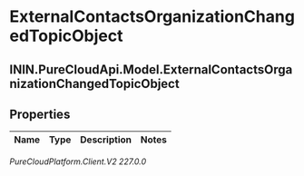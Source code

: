 # ExternalContactsOrganizationChangedTopicObject

## ININ.PureCloudApi.Model.ExternalContactsOrganizationChangedTopicObject

## Properties

|Name | Type | Description | Notes|
|------------ | ------------- | ------------- | -------------|



_PureCloudPlatform.Client.V2 227.0.0_
